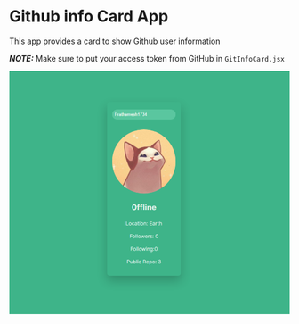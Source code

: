 # Github info Card App

This app provides a card to show Github user information

**_NOTE:_**  Make sure to put your access token from GitHub in `GitInfoCard.jsx`

![Local Image](images/homepage.png)

